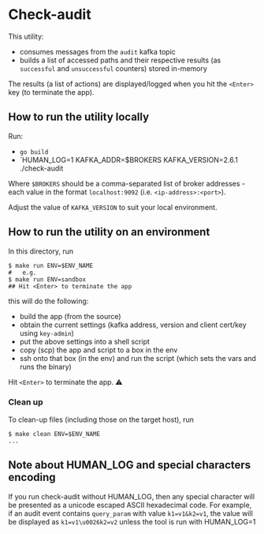 # Check-audit

This utility:

* consumes messages from the `audit` kafka topic
* builds a list of accessed paths and their respective results (as `successful` and `unsuccessful`
counters) stored in-memory

The results (a list of actions) are displayed/logged when you hit the `<Enter>` key (to terminate the app).

## How to run the utility locally

Run:

* `go build`
* `HUMAN_LOG=1 KAFKA_ADDR=$BROKERS KAFKA_VERSION=2.6.1 ./check-audit

Where `$BROKERS` should be a comma-separated list of broker addresses -
each value in the format `localhost:9092` (i.e. `<ip-address>:<port>`).

Adjust the value of `KAFKA_VERSION` to suit your local environment.

## How to run the utility on an environment

In this directory, run

```shell
$ make run ENV=$ENV_NAME
#   e.g.
$ make run ENV=sandbox
## Hit <Enter> to terminate the app
```

this will do the following:

* build the app (from the source)
* obtain the current settings (kafka address, version and client cert/key using `key-admin`)
* put the above settings into a shell script
* copy (scp) the app and script to a box in the env
* ssh onto that box (in the env) and run the script (which sets the vars and runs the binary)

Hit `<Enter>` to terminate the app. :warning:

### Clean up

To clean-up files (including those on the target host), run

```shell
$ make clean ENV=$ENV_NAME
...
```

## Note about HUMAN_LOG and special characters encoding

If you run check-audit without HUMAN_LOG, then any special character will be presented as a unicode escaped ASCII hexadecimal code.
For example, if an audit event contains `query_param` with value `k1=v1&k2=v1`, the value will be displayed as `k1=v1\u0026k2=v2` unless the tool is run with HUMAN_LOG=1
